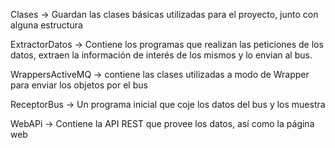 Clases -> Guardan las clases básicas utilizadas para el proyecto, junto con alguna estructura

ExtractorDatos -> Contiene los programas que realizan las peticiones de los datos, extraen la información de interés de los mismos y lo envian al bus.

WrappersActiveMQ -> contiene las clases utilizadas a modo de Wrapper para enviar los objetos por el bus

ReceptorBus -> Un programa inicial que coje los datos del bus y los muestra

WebAPi -> Contiene la API REST que provee los datos, así como la página web
